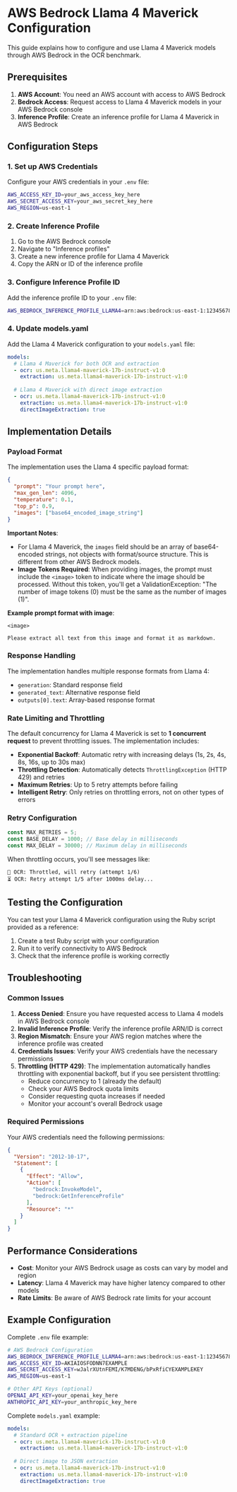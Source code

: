 # AWS Bedrock Llama 4 Maverick Configuration

This guide explains how to configure and use Llama 4 Maverick models through AWS Bedrock in the OCR benchmark.

## Prerequisites

1. **AWS Account**: You need an AWS account with access to AWS Bedrock
2. **Bedrock Access**: Request access to Llama 4 Maverick models in your AWS Bedrock console
3. **Inference Profile**: Create an inference profile for Llama 4 Maverick in AWS Bedrock

## Configuration Steps

### 1. Set up AWS Credentials

Configure your AWS credentials in your `.env` file:

```bash
AWS_ACCESS_KEY_ID=your_aws_access_key_here
AWS_SECRET_ACCESS_KEY=your_aws_secret_key_here
AWS_REGION=us-east-1
```

### 2. Create Inference Profile

1. Go to the AWS Bedrock console
2. Navigate to "Inference profiles"
3. Create a new inference profile for Llama 4 Maverick
4. Copy the ARN or ID of the inference profile

### 3. Configure Inference Profile ID

Add the inference profile ID to your `.env` file:

```bash
AWS_BEDROCK_INFERENCE_PROFILE_LLAMA4=arn:aws:bedrock:us-east-1:123456789012:inference-profile/llama4-maverick-profile
```

### 4. Update models.yaml

Add the Llama 4 Maverick configuration to your `models.yaml` file:

```yaml
models:
  # Llama 4 Maverick for both OCR and extraction
  - ocr: us.meta.llama4-maverick-17b-instruct-v1:0
    extraction: us.meta.llama4-maverick-17b-instruct-v1:0
    
  # Llama 4 Maverick with direct image extraction
  - ocr: us.meta.llama4-maverick-17b-instruct-v1:0
    extraction: us.meta.llama4-maverick-17b-instruct-v1:0
    directImageExtraction: true
```

## Implementation Details

### Payload Format

The implementation uses the Llama 4 specific payload format:

```json
{
  "prompt": "Your prompt here",
  "max_gen_len": 4096,
  "temperature": 0.1,
  "top_p": 0.9,
  "images": ["base64_encoded_image_string"]
}
```

**Important Notes**: 
- For Llama 4 Maverick, the `images` field should be an array of base64-encoded strings, not objects with format/source structure. This is different from other AWS Bedrock models.
- **Image Tokens Required**: When providing images, the prompt must include the `<image>` token to indicate where the image should be processed. Without this token, you'll get a ValidationException: "The number of image tokens (0) must be the same as the number of images (1)".

**Example prompt format with image**:
```
<image>

Please extract all text from this image and format it as markdown.
```

### Response Handling

The implementation handles multiple response formats from Llama 4:

- `generation`: Standard response field
- `generated_text`: Alternative response field
- `outputs[0].text`: Array-based response format

### Rate Limiting and Throttling

The default concurrency for Llama 4 Maverick is set to **1 concurrent request** to prevent throttling issues. The implementation includes:

- **Exponential Backoff**: Automatic retry with increasing delays (1s, 2s, 4s, 8s, 16s, up to 30s max)
- **Throttling Detection**: Automatically detects `ThrottlingException` (HTTP 429) and retries
- **Maximum Retries**: Up to 5 retry attempts before failing
- **Intelligent Retry**: Only retries on throttling errors, not on other types of errors

### Retry Configuration

```typescript
const MAX_RETRIES = 5;
const BASE_DELAY = 1000; // Base delay in milliseconds
const MAX_DELAY = 30000; // Maximum delay in milliseconds
```

When throttling occurs, you'll see messages like:
```
🚫 OCR: Throttled, will retry (attempt 1/6)
⏳ OCR: Retry attempt 1/5 after 1000ms delay...
```

## Testing the Configuration

You can test your Llama 4 Maverick configuration using the Ruby script provided as a reference:

1. Create a test Ruby script with your configuration
2. Run it to verify connectivity to AWS Bedrock
3. Check that the inference profile is working correctly

## Troubleshooting

### Common Issues

1. **Access Denied**: Ensure you have requested access to Llama 4 models in AWS Bedrock console
2. **Invalid Inference Profile**: Verify the inference profile ARN/ID is correct
3. **Region Mismatch**: Ensure your AWS region matches where the inference profile was created
4. **Credentials Issues**: Verify your AWS credentials have the necessary permissions
5. **Throttling (HTTP 429)**: The implementation automatically handles throttling with exponential backoff, but if you see persistent throttling:
   - Reduce concurrency to 1 (already the default)
   - Check your AWS Bedrock quota limits
   - Consider requesting quota increases if needed
   - Monitor your account's overall Bedrock usage

### Required Permissions

Your AWS credentials need the following permissions:

```json
{
  "Version": "2012-10-17",
  "Statement": [
    {
      "Effect": "Allow",
      "Action": [
        "bedrock:InvokeModel",
        "bedrock:GetInferenceProfile"
      ],
      "Resource": "*"
    }
  ]
}
```

## Performance Considerations

- **Cost**: Monitor your AWS Bedrock usage as costs can vary by model and region
- **Latency**: Llama 4 Maverick may have higher latency compared to other models
- **Rate Limits**: Be aware of AWS Bedrock rate limits for your account

## Example Configuration

Complete `.env` file example:

```bash
# AWS Bedrock Configuration
AWS_BEDROCK_INFERENCE_PROFILE_LLAMA4=arn:aws:bedrock:us-east-1:123456789012:inference-profile/llama4-maverick
AWS_ACCESS_KEY_ID=AKIAIOSFODNN7EXAMPLE
AWS_SECRET_ACCESS_KEY=wJalrXUtnFEMI/K7MDENG/bPxRfiCYEXAMPLEKEY
AWS_REGION=us-east-1

# Other API Keys (optional)
OPENAI_API_KEY=your_openai_key_here
ANTHROPIC_API_KEY=your_anthropic_key_here
```

Complete `models.yaml` example:

```yaml
models:
  # Standard OCR + extraction pipeline
  - ocr: us.meta.llama4-maverick-17b-instruct-v1:0
    extraction: us.meta.llama4-maverick-17b-instruct-v1:0
    
  # Direct image to JSON extraction
  - ocr: us.meta.llama4-maverick-17b-instruct-v1:0
    extraction: us.meta.llama4-maverick-17b-instruct-v1:0
    directImageExtraction: true
``` 